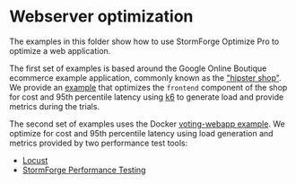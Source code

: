 # Webserver optimization

The examples in this folder show how to use StormForge Optimize Pro to optimize a web application.

The first set of examples is based around the Google Online Boutique ecommerce example application, commonly known as the ["hipster shop"](./hipster-shop).
We provide an [example](./hipster-shop/k6/) that optimizes the `frontend` component of the shop for cost and 95th percentile latency using [k6](https://k6.io/) to generate load and provide metrics during the trials.

The second set of examples uses the Docker [voting-webapp example](./voting-webapp).
We optimize for cost and 95th percentile latency using load generation and metrics provided by two performance test tools:
- [Locust](https://locust.io)
- [StormForge Performance Testing](https://www.stormforge.io/performance-testing/)
